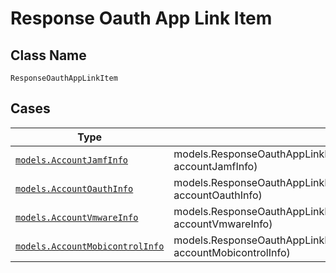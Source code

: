 
# Response Oauth App Link Item

## Class Name

`ResponseOauthAppLinkItem`

## Cases

| Type | Factory Method |
|  --- | --- |
| [`models.AccountJamfInfo`](../../../doc/models/account-jamf-info.md) | models.ResponseOauthAppLinkItemContainer.FromAccountJamfInfo(models.AccountJamfInfo accountJamfInfo) |
| [`models.AccountOauthInfo`](../../../doc/models/account-oauth-info.md) | models.ResponseOauthAppLinkItemContainer.FromAccountOauthInfo(models.AccountOauthInfo accountOauthInfo) |
| [`models.AccountVmwareInfo`](../../../doc/models/account-vmware-info.md) | models.ResponseOauthAppLinkItemContainer.FromAccountVmwareInfo(models.AccountVmwareInfo accountVmwareInfo) |
| [`models.AccountMobicontrolInfo`](../../../doc/models/account-mobicontrol-info.md) | models.ResponseOauthAppLinkItemContainer.FromAccountMobicontrolInfo(models.AccountMobicontrolInfo accountMobicontrolInfo) |

